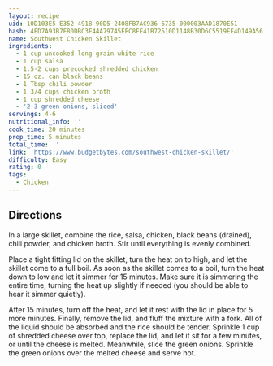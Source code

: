 ```yaml
---
layout: recipe
uid: 10D103E5-E352-4918-90D5-2408FB7AC936-6735-000003AAD1870E51
hash: 4ED7A93B7F80DBC3F44A79745EFC8FE41B72510D1148B30D6C5519EE4D149A56
name: Southwest Chicken Skillet
ingredients:
  - 1 cup uncooked long grain white rice
  - 1 cup salsa
  - 1.5-2 cups precooked shredded chicken
  - 15 oz. can black beans
  - 1 Tbsp chili powder
  - 1 3/4 cups chicken broth
  - 1 cup shredded cheese
  - '2-3 green onions, sliced'
servings: 4-6
nutritional_info: ''
cook_time: 20 minutes
prep_time: 5 minutes
total_time: ''
link: 'https://www.budgetbytes.com/southwest-chicken-skillet/'
difficulty: Easy
rating: 0
tags:
  - Chicken
---
```


## Directions

In a large skillet, combine the rice, salsa, chicken, black beans (drained), chili powder, and chicken broth. Stir until everything is evenly combined.

Place a tight fitting lid on the skillet, turn the heat on to high, and let the skillet come to a full boil. As soon as the skillet comes to a boil, turn the heat down to low and let it simmer for 15 minutes. Make sure it is simmering the entire time, turning the heat up slightly if needed (you should be able to hear it simmer quietly).

After 15 minutes, turn off the heat, and let it rest with the lid in place for 5 more minutes. Finally, remove the lid, and fluff the mixture with a fork. All of the liquid should be absorbed and the rice should be tender. Sprinkle 1 cup of shredded cheese over top, replace the lid, and let it sit for a few minutes, or until the cheese is melted. Meanwhile, slice the green onions. Sprinkle the green onions over the melted cheese and serve hot.
